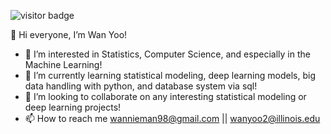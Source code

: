 ![visitor badge](https://visitor-badge.glitch.me/badge?page_id=wannieman98.visitor-badge)

👋 Hi everyone, I’m Wan Yoo! 
- 👀 I’m interested in Statistics, Computer Science, and especially in the Machine Learning! 
- 🌱 I’m currently learning statistical modeling, deep learning models, big data handling with python, and database system via sql!
- 💞️ I’m looking to collaborate on any interesting statistical modeling or deep learning projects!
- 📫 How to reach me wannieman98@gmail.com || wanyoo2@illinois.edu

<!---
wannieman98/wannieman98 is a ✨ special ✨ repository because its `README.md` (this file) appears on your GitHub profile.
You can click the Preview link to take a look at your changes.
--->
